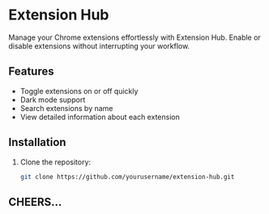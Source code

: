 # Extension Hub

Manage your Chrome extensions effortlessly with Extension Hub. Enable or disable extensions without interrupting your workflow.

## Features

- Toggle extensions on or off quickly
- Dark mode support
- Search extensions by name
- View detailed information about each extension

## Installation

1. Clone the repository:
   ```bash
   git clone https://github.com/yourusername/extension-hub.git


## CHEERS...
